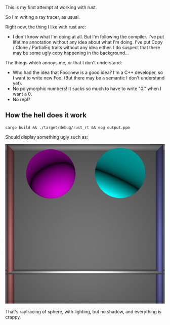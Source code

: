 This is my first attempt at working with rust.

So I'm writing a ray tracer, as usual.

Right now, the thing I like with rust are:

- I don't know what I'm doing at all. But I'm following the compiler. I've put
  lifetime annotation without any idea about what I'm doing. I've put Copy /
  Clone / PartialEq traits without any idea either. I do suspect that there may
  be some ugly copy happening in the background...

The things which annoys me, or that I don't understand:

- Who had the idea that Foo::new is a good idea? I'm a C++ developer, so I want to write new Foo. (But there may be a semantic I don't understand yet).
- No polymorphic numbers! It sucks so much to have to write "0." when I want a 0.
- No repl?


## How the hell does it work

```
cargo build && ./target/debug/rust_rt && eog output.ppm
```

Should display something ugly such as:

![Ugly image](cornel.png)

That's raytracing of sphere, with lighting, but no shadow, and everything is crappy.
